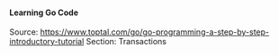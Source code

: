 #### Learning Go Code
Source: https://www.toptal.com/go/go-programming-a-step-by-step-introductory-tutorial
Section: Transactions
